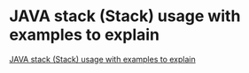 # JAVA stack (Stack) usage with examples to explain
[JAVA stack (Stack) usage with examples to explain](https://aiwithcloud.com/2022/09/19/java_stack_stack_usage_with_examples_to_explain/)